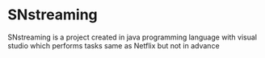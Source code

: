 # SNstreaming
SNstreaming is a project created in java programming language with visual studio which performs tasks same as Netflix but not in advance
